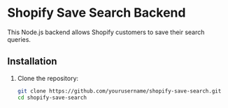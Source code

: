 # Shopify Save Search Backend

This Node.js backend allows Shopify customers to save their search queries.

## Installation

1. Clone the repository:
   ```sh
   git clone https://github.com/yourusername/shopify-save-search.git
   cd shopify-save-search
